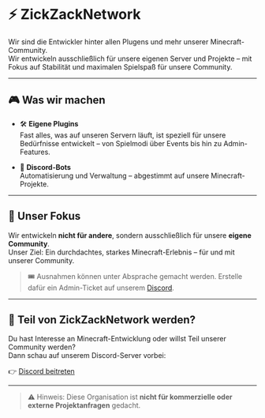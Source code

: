 # ⚡ ZickZackNetwork

Wir sind die Entwickler hinter allen Plugens und mehr unserer Minecraft-Community.  
Wir entwickeln ausschließlich für unsere eigenen Server und Projekte – mit Fokus auf Stabilität und maximalen Spielspaß für unsere Community.

---

## 🎮 Was wir machen

- 🛠️ **Eigene Plugins**  
  Fast alles, was auf unseren Servern läuft, ist speziell für unsere Bedürfnisse entwickelt – von Spielmodi über Events bis hin zu Admin-Features.

- 🤖 **Discord-Bots**  
 Automatisierung und Verwaltung – abgestimmt auf unsere Minecraft-Projekte.


---

## 💬 Unser Fokus

Wir entwickeln **nicht für andere**, sondern ausschließlich für unsere **eigene Community**.  
Unser Ziel: Ein durchdachtes, starkes Minecraft-Erlebnis – für und mit unserer Community.

> 🎟️ Ausnahmen können unter Absprache gemacht werden. Erstelle dafür ein Admin-Ticket auf unserem [Discord](https://zickzacknetwork.de/discord).
---


## 🤝 Teil von ZickZackNetwork werden?

Du hast Interesse an Minecraft-Entwicklung oder willst Teil unserer Community werden?  
Dann schau auf unserem Discord-Server vorbei:

👉 [Discord beitreten](https://zickzacknetwork.de/discord)

---

> ⚠️ Hinweis: Diese Organisation ist **nicht für kommerzielle oder externe Projektanfragen** gedacht.
